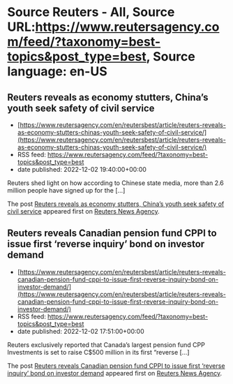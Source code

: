 # Source Reuters - All, Source URL:https://www.reutersagency.com/feed/?taxonomy=best-topics&post_type=best, Source language: en-US

## Reuters reveals as economy stutters, China’s youth seek safety of civil service
 - [https://www.reutersagency.com/en/reutersbest/article/reuters-reveals-as-economy-stutters-chinas-youth-seek-safety-of-civil-service/](https://www.reutersagency.com/en/reutersbest/article/reuters-reveals-as-economy-stutters-chinas-youth-seek-safety-of-civil-service/)
 - RSS feed: https://www.reutersagency.com/feed/?taxonomy=best-topics&post_type=best
 - date published: 2022-12-02 19:40:00+00:00

<p>Reuters shed light on how according to Chinese state media, more than 2.6 million people have signed up for the [&#8230;]</p>
<p>The post <a href="https://www.reutersagency.com/en/reutersbest/article/reuters-reveals-as-economy-stutters-chinas-youth-seek-safety-of-civil-service/" rel="nofollow">Reuters reveals as economy stutters, China&#8217;s youth seek safety of civil service</a> appeared first on <a href="https://www.reutersagency.com/en/" rel="nofollow">Reuters News Agency</a>.</p>

## Reuters reveals Canadian pension fund CPPI to issue first ‘reverse inquiry’ bond on investor demand
 - [https://www.reutersagency.com/en/reutersbest/article/reuters-reveals-canadian-pension-fund-cppi-to-issue-first-reverse-inquiry-bond-on-investor-demand/](https://www.reutersagency.com/en/reutersbest/article/reuters-reveals-canadian-pension-fund-cppi-to-issue-first-reverse-inquiry-bond-on-investor-demand/)
 - RSS feed: https://www.reutersagency.com/feed/?taxonomy=best-topics&post_type=best
 - date published: 2022-12-02 17:51:00+00:00

<p>Reuters exclusively reported that Canada&#8217;s largest pension fund CPP Investments is set to raise C$500 million in its first &#8220;reverse [&#8230;]</p>
<p>The post <a href="https://www.reutersagency.com/en/reutersbest/article/reuters-reveals-canadian-pension-fund-cppi-to-issue-first-reverse-inquiry-bond-on-investor-demand/" rel="nofollow">Reuters reveals Canadian pension fund CPPI to issue first &#8216;reverse inquiry&#8217; bond on investor demand</a> appeared first on <a href="https://www.reutersagency.com/en/" rel="nofollow">Reuters News Agency</a>.</p>
